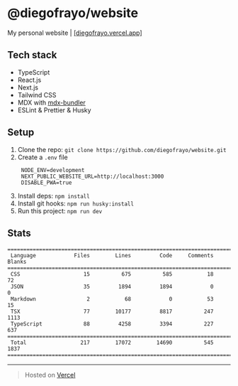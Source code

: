 # @diegofrayo/website

My personal website | [[diegofrayo.vercel.app]](https://diegofrayo.vercel.app)

## Tech stack

- TypeScript
- React.js
- Next.js
- Tailwind CSS
- MDX with [mdx-bundler](https://github.com/kentcdodds/mdx-bundler)
- ESLint & Prettier & Husky

## Setup

1. Clone the repo: `git clone https://github.com/diegofrayo/website.git`
1. Create a `.env` file
   ```
    NODE_ENV=development
    NEXT_PUBLIC_WEBSITE_URL=http://localhost:3000
    DISABLE_PWA=true
   ```
1. Install deps: `npm install`
1. Install git hooks: `npm run husky:install`
1. Run this project: `npm run dev`

## Stats

```
===============================================================================
 Language            Files        Lines         Code     Comments       Blanks
===============================================================================
 CSS                    15          675          585           18           72
 JSON                   35         1894         1894            0            0
 Markdown                2           68            0           53           15
 TSX                    77        10177         8817          247         1113
 TypeScript             88         4258         3394          227          637
===============================================================================
 Total                 217        17072        14690          545         1837
===============================================================================
```

---

> Hosted on [Vercel](https://vercel.com)
